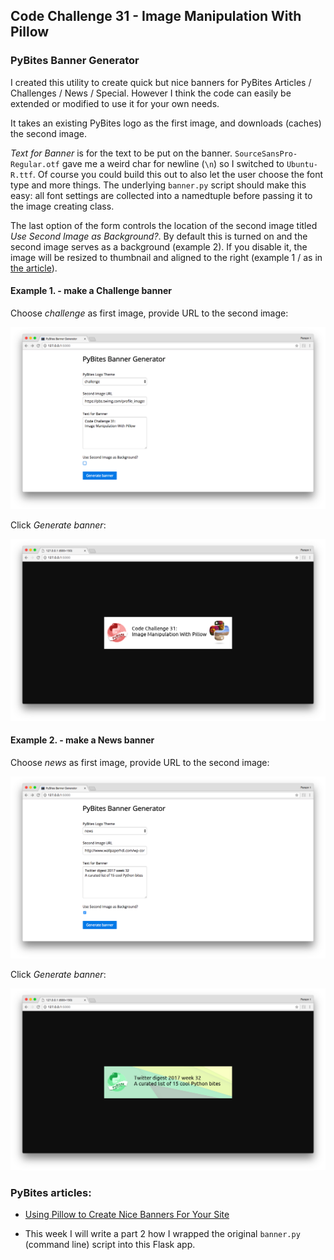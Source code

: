 ## Code Challenge 31 - Image Manipulation With Pillow

### PyBites Banner Generator

I created this utility to create quick but nice banners for PyBites Articles / Challenges / News / Special. However I think the code can easily be extended or modified to use it for your own needs.

It takes an existing PyBites logo as the first image, and downloads (caches) the second image. 

*Text for Banner* is for the text to be put on the banner. `SourceSansPro-Regular.otf` gave me a weird char for newline (`\n`) so I switched to `Ubuntu-R.ttf`. Of course you could build this out to also let the user choose the font type and more things. The underlying `banner.py` script should make this easy: all font settings are collected into a namedtuple before passing it to the image creating class.

The last option of the form controls the location of the second image titled *Use Second Image as Background?*. By default this is turned on and the second image serves as a background (example 2). If you disable it, the image will be resized to thumbnail and aligned to the right (example 1 / as in [the article](https://pybit.es/pillow-banner-image.html)).

#### Example 1. - make a Challenge banner

Choose *challenge* as first image, provide URL to the second image:

![example1a.png](assets/readme/example1a.png)

Click *Generate banner*:

![example1b.png](assets/readme/example1b.png)

#### Example 2. - make a News banner

Choose *news* as first image, provide URL to the second image:

![example2a.png](assets/readme/example2a.png)

Click *Generate banner*:

![example2b.png](assets/readme/example2b.png)

### PyBites articles:

* [Using Pillow to Create Nice Banners For Your Site](https://pybit.es/pillow-banner-image.html)

* This week I will write a part 2 how I wrapped the original `banner.py` (command line) script into this Flask app.
